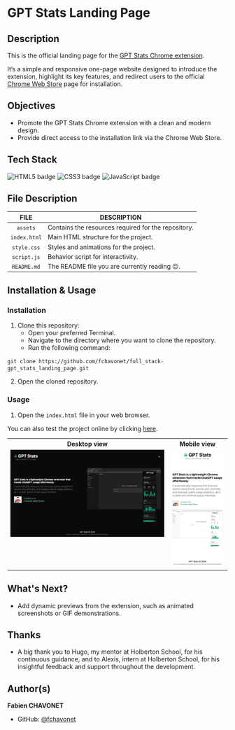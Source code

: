 # GPT Stats Landing Page

## Description

This is the official landing page for the [GPT Stats Chrome extension](https://github.com/fchavonet/chrome_extension-gpt_stats).

It’s a simple and responsive one-page website designed to introduce the extension, highlight its key features, and redirect users to the official [Chrome Web Store](https://chromewebstore.google.com/detail/gpt-stats/gpicllelofjlednfbblbmjdlolpjonll?hl=fr) page for installation.

## Objectives

- Promote the GPT Stats Chrome extension with a clean and modern design.
- Provide direct access to the installation link via the Chrome Web Store.

## Tech Stack

![HTML5 badge](https://img.shields.io/badge/HTML5-e34f26?logo=html5&logoColor=white&style=for-the-badge)
![CSS3 badge](https://img.shields.io/badge/CSS3-1572b6?logo=css&logoColor=white&style=for-the-badge)
![JavaScript badge](https://img.shields.io/badge/JAVASCRIPT-f7df1e?logo=javascript&logoColor=black&style=for-the-badge)

## File Description

| **FILE**     | **DESCRIPTION**                                     |
| :----------: | --------------------------------------------------- |
| `assets`     | Contains the resources required for the repository. |
| `index.html` | Main HTML structure for the project.                |
| `style.css`  | Styles and animations for the project.              |
| `script.js`  | Behavior script for interactivity.                  | 
| `README.md`  | The README file you are currently reading 😉.       |

## Installation & Usage

### Installation

1. Clone this repository:
    - Open your preferred Terminal.
    - Navigate to the directory where you want to clone the repository.
    - Run the following command:

```
git clone https://github.com/fchavonet/full_stack-gpt_stats_landing_page.git
```

2. Open the cloned repository.

### Usage

1. Open the `index.html` file in your web browser.

You can also test the project online by clicking [here](https://fchavonet.github.io/full_stack-gpt_stats_landing_page/). 

<table>
    <tr>
        <th align="center" style="text-align: center;">Desktop view</th>
        <th align="center" style="text-align: center;">Mobile view</th>
    </tr>
    <tr valign="top">
        <td align="center">
            <picture>
                <source media="(prefers-color-scheme: dark)" srcset="./assets/images/screenshots/desktop_page_screenshot-dark.webp">
                <source media="(prefers-color-scheme: light)" srcset="./assets/images/screenshots/desktop_page_screenshot-light.webp">
                <img src="./assets/images/screenshots/desktop_page_screenshot-dark.webp" alt="Desktop Screenshot" width="100%">
            </picture>
        </td>
        <td align="center">
            <picture>
                <source media="(prefers-color-scheme: dark)" srcset="./assets/images/screenshots/mobile_page_screenshot-dark.webp">
                <source media="(prefers-color-scheme: light)" srcset="./assets/images/screenshots/mobile_page_screenshot-light.webp">
                <img src="./assets/images/screenshots/mobile_page_screenshot-light.webp" alt="Mobile Screenshot" width="100%">
            </picture>
        </td>
    </tr>
</table>

## What's Next?

- Add dynamic previews from the extension, such as animated screenshots or GIF demonstrations.

## Thanks

- A big thank you to Hugo, my mentor at Holberton School, for his continuous guidance,
and to Alexis, intern at Holberton School, for his insightful feedback and support throughout the development.

## Author(s)

**Fabien CHAVONET**
- GitHub: [@fchavonet](https://github.com/fchavonet)
